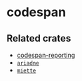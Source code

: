 # codespan

## Related crates

* [codespan-reporting](https://crates.io/crates/codespan-reporting)
* [`ariadne`](https://crates.io/crates/ariadne)
* [`miette`](https://crates.io/crates/miette)
